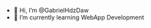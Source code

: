- 👋 Hi, I’m @GabrielHdzDaw
- 🌱 I’m currently learning WebApp Development


<!---
GabrielHdzDaw/GabrielHdzDaw is a ✨ special ✨ repository because its `README.md` (this file) appears on your GitHub profile.
You can click the Preview link to take a look at your changes.
--->
